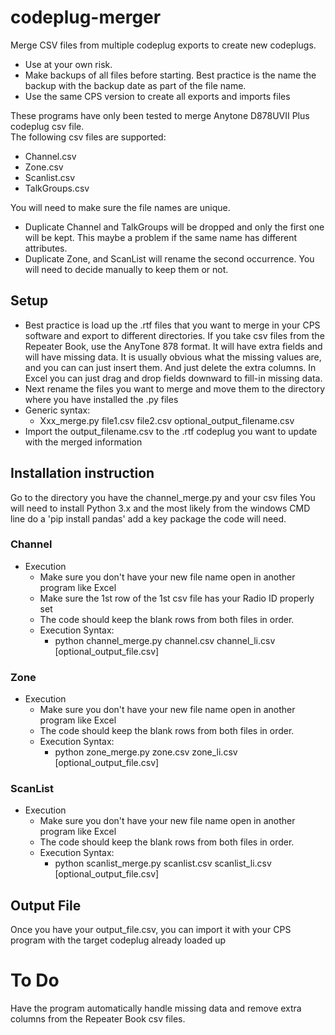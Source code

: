 # codeplug-merger
Merge CSV files from multiple codeplug exports to create new codeplugs.
- Use at your own risk.
- Make backups of all files before starting.  Best practice is the name the backup with the backup date as part of the file name.
- Use the same CPS version to create all exports and imports files

These programs have only been tested to merge Anytone D878UVII Plus codeplug csv file.  
The following csv files are supported:
- Channel.csv
- Zone.csv
- Scanlist.csv
- TalkGroups.csv
  
You will need to make sure the file names are unique.
- Duplicate Channel and TalkGroups will be dropped and only the first one will be kept.  This maybe a problem if the same name has different attributes.
- Duplicate Zone, and ScanList will rename the second occurrence.    You will need to decide manually to keep them or not.
        
## Setup
- Best practice is load up the .rtf files that you want to merge in your CPS software and export to different directories.  If you take csv files from the Repeater Book, use the AnyTone 878 format.  It will have extra fields and will have missing data.  It is usually obvious what the missing values are, and you can can just insert them.  And just delete the extra columns.  In Excel you can just drag and drop fields downward to fill-in missing data.
-  Next rename the files you want to merge and move them to the directory where you have installed the .py files
- Generic syntax:
    - Xxx_merge.py file1.csv file2.csv optional_output_filename.csv
- Import the output_filename.csv to the .rtf codeplug you want to update with the merged information
    
## Installation instruction
Go to the directory you have the channel_merge.py and your csv files
You will need to install Python 3.x and the most likely from the windows CMD line do a 'pip install pandas' add a key package the code will need.

### Channel
- Execution
  - Make sure you don't have your new file name open in another program like Excel
  - Make sure the 1st row of the 1st csv file has your Radio ID properly set
  - The code should keep the blank rows from both files in order.
  - Execution Syntax:
      - python channel_merge.py channel.csv channel_li.csv [optional_output_file.csv]
            
### Zone
- Execution
    - Make sure you don't have your new file name open in another program like Excel
    - The code should keep the blank rows from both files in order.
    - Execution Syntax:
        - python zone_merge.py zone.csv zone_li.csv [optional_output_file.csv]
  
### ScanList
- Execution
    - Make sure you don't have your new file name open in another program like Excel
    - The code should keep the blank rows from both files in order.
    - Execution Syntax:
        - python scanlist_merge.py scanlist.csv scanlist_li.csv [optional_output_file.csv]

## Output File
Once you have your output_file.csv, you can import it with your CPS program with the target codeplug already loaded up

# To Do
Have the program automatically handle missing data and remove extra columns from the Repeater Book csv files.

